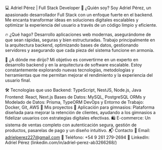 💻 Adriel Pérez | Full Stack Developer
🚀 ¿Quién soy?
Soy Adriel Pérez, un apasionado desarrollador Full Stack con un enfoque fuerte en el backend. Me encanta transformar ideas en soluciones digitales escalables y optimizar la experiencia del usuario a través de un código limpio y eficiente.

🔥 ¿Qué hago?
Desarrollo aplicaciones web modernas, asegurándome de que sean rápidas, seguras y bien estructuradas. Trabajo principalmente en la arquitectura backend, optimizando bases de datos, gestionando servidores y asegurando que cada pieza del sistema funcione en armonía.

🎯 ¿A dónde me dirijo?
Mi objetivo es convertirme en un experto en desarrollo backend y en la arquitectura de software escalable. Estoy constantemente explorando nuevas tecnologías, metodologías y herramientas que me permitan mejorar el rendimiento y la experiencia del usuario final.

🛠️ Tecnologías que uso
Backend: TypeScript, NestJS, Node.js, Java
Frontend: React, Next.js
Bases de Datos: MySQL, PostgreSQL
ORMs y Modelado de Datos: Prisma, TypeORM
DevOps y Entorno de Trabajo: Docker, Git, AWS
📌 Mis proyectos
📲 Aplicación para gimnasios:
Plataforma diseñada para mejorar la retención de clientes, ayudando a los gimnasios a fidelizar usuarios con estrategias digitales efectivas.
🛍️ E-commerce:
Un sistema de ventas completo con autenticación segura, gestión de productos, pasarelas de pago y un diseño intuitivo.
📬 Contacto
📧 Email: adrielperez227@gmail.com
📱 Teléfono: +54 9 261 279-2694
💼 LinkedIn: Adriel Pérez (linkedin.com/in/adriel-perez-ab3266268/)
<!--
**adrielperez33/adrielperez33** is a ✨ _special_ ✨ repository because its `README.md` (this file) appears on your GitHub profile.

Here are some ideas to get you started:

- 🔭 I’m currently working on ...
- 🌱 I’m currently learning ...
- 👯 I’m looking to collaborate on ...
- 🤔 I’m looking for help with ...
- 💬 Ask me about ...
- 📫 How to reach me: ...
- 😄 Pronouns: ...
- ⚡ Fun fact: ...
-->
